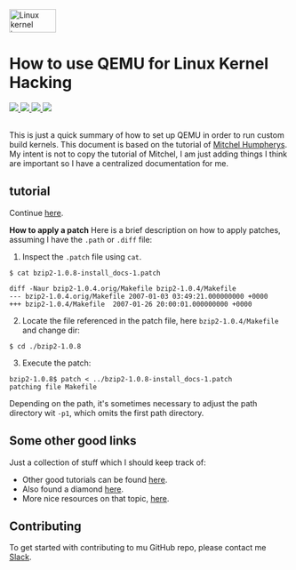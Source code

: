 
<a href="https://www.kernel.org">
  <img src="https://itsfoss.com/wp-content/uploads/2017/12/Linux-Kernel-5-featured.jpg" alt="Linux kernel image" height="42px" width="84px">
</a>

# How to use QEMU for Linux Kernel Hacking</h1>

<div>
    <a href="https://github.com/NaPiZip/Linux-kernel-development">
        <img src="https://img.shields.io/badge/Document%20Version-1.0.0-brightgreen.svg"/>
    </a>
    <a href="https://www.qemu.org/">
        <img src="https://img.shields.io/badge/QEMU-2.11.1-blue"/>
    </a>
    <a href="https://www.busybox.net/">
        <img src="https://img.shields.io/badge/BusyBox-1.31.0-blue"/>
    </a>
    <a href="https://www.kernel.org/">
        <img src="https://img.shields.io/badge/Linux%20Kernel-%20%095.3.1-blue"/>
    </a>
 </div>
<br/>

This is just a quick summary of how to set up QEMU in order to run custom build kernels. This document is based on the tutorial of [Mitchel Humpherys](http://mgalgs.github.io/2015/05/16/how-to-build-a-custom-linux-kernel-for-qemu-2015-edition.html). My intent is not to copy the tutorial of Mitchel, I am just adding things I think are important so I have a centralized documentation for me.

## tutorial

Continue [here](http://www.linuxfromscratch.org/lfs/view/stable/chapter05/binutils-pass1.html).

<b>How to apply a patch</b>
Here is a brief description on how to apply patches, assuming I have the `.path` or `.diff` file:
1. Inspect the `.patch` file using `cat`.
  ```
  $ cat bzip2-1.0.8-install_docs-1.patch

  diff -Naur bzip2-1.0.4.orig/Makefile bzip2-1.0.4/Makefile
  --- bzip2-1.0.4.orig/Makefile	2007-01-03 03:49:21.000000000 +0000
  +++ bzip2-1.0.4/Makefile	2007-01-26 20:00:01.000000000 +0000
  ```
2. Locate the file referenced in the patch file, here `bzip2-1.0.4/Makefile` and change dir:
  ```
  $ cd ./bzip2-1.0.8
  ```
3. Execute the patch:
  ```
  bzip2-1.0.8$ patch < ../bzip2-1.0.8-install_docs-1.patch
  patching file Makefile
  ```

  Depending on the path, it's sometimes necessary to adjust the path directory wit `-p1`, which omits the first path directory.


## Some other good links
Just a collection of stuff which I should keep track of:
- Other good tutorials can be found [here](https://kernelnewbies.org/).
- Also found a diamond [here](http://www.linuxfromscratch.org).
- More nice resources on that topic, [here](https://www.threatstack.com/blog/c-in-the-linux-kernel).

## Contributing
To get started with contributing to mu GitHub repo, please contact me <a href="https://slack.com/">Slack<a/>.
